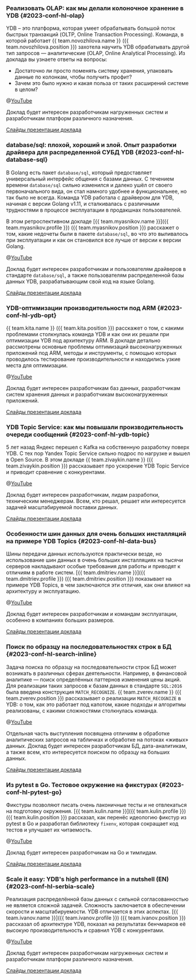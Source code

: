 ### Реализовать OLAP: как мы делали колоночное хранение в YDB {#2023-conf-hl-olap}
YDB – это платформа, которая умеет обрабатывать большой поток быстрых транзакций (OLTP, Online Transaction Processing). Команда, в которой работает {{ team.novozhilova.name }} ({{ team.novozhilova.position }}) захотела научить YDB обрабатывать другой тип запросов — аналитические (OLAP, Online Analytical Processing). Из доклада вы узнаете ответы на вопросы: 
* Достаточно ли просто поменять систему хранения, упаковать данные по колонкам, чтобы получить профит? 
* Зачем это было нужно и какая польза от таких расширений системе в целом?

@[YouTube](https://www.youtube.com/watch?v=6A7ZfMsHJRM&list=PLH-XmS0lSi_yksBrXBOIgnuW_RmwfLKYn&index=59&pp=iAQB)

Доклад будет интересен разработчикам нагруженных систем и разработчикам платформ различного назначения.

[Слайды презентации доклада](https://disk.yandex.ru/i/BJXSguMIPJgTaQ)

### database/sql: плохой, хороший и злой. Опыт разработки драйвера для распределенной СУБД YDB {#2023-conf-hl-database-sql}
В Golang есть пакет `database/sql`, который предоставляет универсальный интерфейс общения с базами данных. С течением времени `database/sql` сильно изменился и далеко ушёл от своего первоначального вида, он стал намного удобнее и функциональнее, но так было не всегда. Команда YDB работала с драйвером для YDB, начиная с версии Golang v1.11, и сталкивалась с различными трудностями в процессе эксплуатации в продакшнах пользователей.

В этом ретроспективном докладе [{{ team.myasnikov.name }}]({{ team.myasnikov.profile }}) ({{ team.myasnikov.position }}) расскажет о том, какие недочеты были в пакете `database/sql`, во что это выливалось при эксплуатации и как он становился все лучше от версии к версии Golang.

@[YouTube](https://www.youtube.com/watch?v=82JGONT3AOE&list=PLH-XmS0lSi_yksBrXBOIgnuW_RmwfLKYn&index=73)

Доклад будет интересен разработчикам и пользователям драйверов в стандарте `database/sql`, а также пользователям распределенной базы данных YDB, разрабатывающим свой код на языке Golang.

[Слайды презентации доклада](https://disk.yandex.ru/i/_a0AQJwZIXfOTQ)

### YDB-оптимизации производительности под ARM {#2023-conf-hl-ydb-opt}
{{ team.kita.name }} ({{ team.kita.position }}) расскажет о том, с какими проблемами столкнулась команда YDB и как они их решали при оптимизации YDB под архитектуру ARM. В докладе детально рассмотрены основные проблемы оптимизаций высоконагруженных приложений под ARM, методы и инструменты, с помощью которых проводилось тестирование производительности и находились узкие места для оптимизации.

@[YouTube](https://www.youtube.com/watch?v=AJCp-Uyi_ak&list=PLH-XmS0lSi_yksBrXBOIgnuW_RmwfLKYn&index=124&pp=iAQB)

Доклад будет интересен разработчикам баз данных, разработчикам систем хранения данных и разработчикам высоконагруженных приложений.

[Слайды презентации доклада](https://disk.yandex.ru/i/MlV9na2qSBmw1w)

### YDB Topic Service: как мы повышали производительность очереди сообщений {#2023-conf-hl-ydb-topic}
5 лет назад Яндекс перешел с Kafka на собственную разработку поверх YDB. С тех пор Yandex Topic Service сильно подрос по нагрузке и вышел в Open Source. В этом докладе {{ team.zivaykin.name }} ({{ team.zivaykin.position }}) рассказывает про ускорение YDB Topic Service и приводит сравнение с конкурентами.

@[YouTube](https://www.youtube.com/watch?v=I-6SS6_C1Cw&list=PLH-XmS0lSi_yksBrXBOIgnuW_RmwfLKYn&index=22&pp=iAQB)

Доклад будет интересен разработчикам, лидам разработки, техническим менеджерам. Всем, кто решал, решает или интересуется задачей масштабируемой поставки данных.

[Слайды презентации доклада](https://disk.yandex.ru/i/r8M8LsXGfM8lOw)

### Особенности шин данных для очень больших инсталляций на примере YDB Topics {#2023-conf-hl-data-bus}
Шины передачи данных используются практически везде, но использование шин данных в очень больших инсталляциях на тысячи серверов накладывают особые требования для работы и приводят к отличиям в работе систем. [{{ team.dmitriev.name }}]({{ team.dmitriev.profile }}) ({{ team.dmitriev.position }}) показывает на примере YDB Topics, в чем заключаются эти отличия, как они влияют на архитектуру и эксплуатацию.

@[YouTube](https://www.youtube.com/watch?v=zKPOAdNOQx4&list=PLH-XmS0lSi_yksBrXBOIgnuW_RmwfLKYn&index=92&pp=iAQB)

Доклад будет интересен разработчикам и командам эксплуатации, особенно в компаниях больших размеров. 

[Слайды презентации доклада](https://disk.yandex.ru/i/gttNHRfUZ9hF-Q)

### Поиск по образцу на последовательностях строк в БД {#2023-conf-hl-search-inline}
Задача поиска по образцу на последовательности строк БД может возникать в различных сферах деятельности. Например, в финансовой аналитике — поиск определённых паттернов изменения цены акций. Для реализации таких запросов к базам данных в стандарте `SQL:2016` была введена конструкция `MATCH_RECOGNIZE`. {{ team.zverev.name }} ({{ team.zverev.position }}) рассказывает о реализации `MATCH_RECOGNIZE` в YDB: о том, как это работает под капотом, какие подходы и алгоритмы реализованы, с какими сложностями столкнулась команда.

@[YouTube](https://www.youtube.com/watch?v=TSFVV0zGSBI&list=PLH-XmS0lSi_yksBrXBOIgnuW_RmwfLKYn&index=130&pp=iAQB)

Отдельная часть выступления посвящена отличиям в обработке аналитических запросов на табличках и обработке на потоках «живых» данных. Доклад будет интересен разработчикам БД, дата-аналитикам, а также всем, кто интересуется поиском по образцу на больших данных. 

[Слайды презентации доклада](https://disk.yandex.ru/i/Kzsj2mryXkfPxw)

### Из pytest в Go. Тестовое окружение на фикстурах {#2023-conf-hl-pytest-go}
Фикстуры позволяют писать очень лаконичные тесты и не отвлекаться на подготовку окружения. [{{ team.kulin.name }}]({{ team.kulin.profile }}) ({{ team.kulin.position }}) рассказал, как перенёс идеологию фикстур из pytest в Go и разработал библиотеку `fixenv`, которая сокращает код тестов и улучшает их читаемость.

@[YouTube](https://www.youtube.com/watch?v=Vtg8UmU62OA&list=PLH-XmS0lSi_yksBrXBOIgnuW_RmwfLKYn&index=100&pp=iAQB)

Доклад будет интересен разработчикам на Go и тимлидам. 

[Слайды презентации доклада](https://disk.yandex.ru/i/hPK4BTpN_22rZw)

### Scale it easy: YDB's high performance in a nutshell (EN) {#2023-conf-hl-serbia-scale}
Реализация распределённой базы данных с сильной согласованностью не является сложной задачей. Сложность заключается в обеспечении скорости и масштабируемости. YDB отличается в этих аспектах. [{{ team.ivanov.name }}]({{ team.ivanov.profile }}) ({{ team.ivanov.position }}) рассказал об архитектуре YDB, показал на результатах бенчмарков её высокую производительность и сравнил YDB с конкурентами.

@[YouTube](https://youtu.be/iMjq96GQTHQ?si=moMbI3Je90s3zY60)

Доклад будет интересен разработчикам нагруженных систем и разработчикам платформ различного назначения.

[Слайды презентации доклада](https://www.dropbox.com/scl/fi/p7yeo3ic06vcxjmfa7mua/4.Scale-it-easy-YDB-s-high-performance-in-a-nutshell_Evgeniy-Ivanov-Yandex-_ver.4.pdf?rlkey=r5dmdh614jz48wmdg8jbs6uw2&dl=0)
